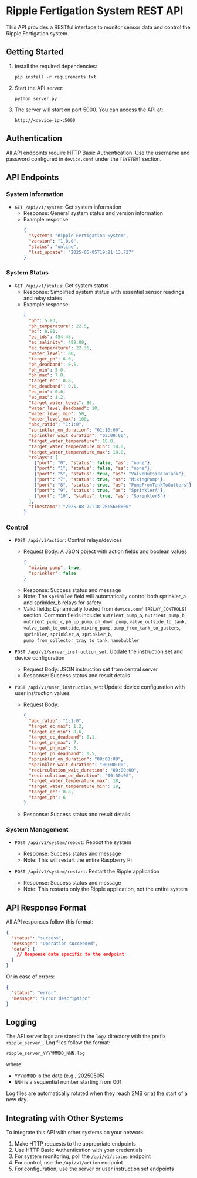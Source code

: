 # Ripple Fertigation System REST API

This API provides a RESTful interface to monitor sensor data and control the Ripple Fertigation system.

## Getting Started

1. Install the required dependencies:
   ```
   pip install -r requirements.txt
   ```

2. Start the API server:
   ```
   python server.py
   ```

3. The server will start on port 5000. You can access the API at:
   ```
   http://<device-ip>:5000
   ```

## Authentication

All API endpoints require HTTP Basic Authentication. Use the username and password configured in `device.conf` under the `[SYSTEM]` section.

## API Endpoints

### System Information

- `GET /api/v1/system`: Get system information
  - Response: General system status and version information
  - Example response:
    ```json
    {
      "system": "Ripple Fertigation System",
      "version": "1.0.0",
      "status": "online",
      "last_update": "2025-05-05T19:21:13.727"
    }
    ```

### System Status

- `GET /api/v1/status`: Get system status
  - Response: Simplified system status with essential sensor readings and relay states
  - Example response:
    ```json
    {
      "ph": 5.83,
      "ph_temperature": 22.5,
      "ec": 0.91,
      "ec_tds": 454.45,
      "ec_salinity": 499.89,
      "ec_temperature": 22.35,
      "water_level": 80,
      "target_ph": 6.0,
      "ph_deadband": 0.5,
      "ph_min": 5.0,
      "ph_max": 7.0,
      "target_ec": 0.8,
      "ec_deadband": 0.1,
      "ec_min": 0.6,
      "ec_max": 1.2,
      "target_water_level": 80,
      "water_level_deadband": 10,
      "water_level_min": 50,
      "water_level_max": 100,
      "abc_ratio": "1:1:0",
      "sprinkler_on_duration": "01:10:00",
      "sprinkler_wait_duration": "03:00:00",
      "target_water_temperature": 18.0,
      "target_water_temperature_min": 18.0,
      "target_water_temperature_max": 18.0,
      "relays": [
        {"port": "0", "status": false, "as": "none"},
        {"port": "1", "status": false, "as": "none"},
        {"port": "5", "status": true, "as": "ValveOutsideToTank"},
        {"port": "7", "status": true, "as": "MixingPump"},
        {"port": "8", "status": true, "as": "PumpFromTankToGutters"},
        {"port": "9", "status": true, "as": "SprinklerA"},
        {"port": "10", "status": true, "as": "SprinklerB"}
      ],
      "timestamp": "2025-08-22T18:26:56+0800"
    }
    ```

### Control

- `POST /api/v1/action`: Control relays/devices
  - Request Body: A JSON object with action fields and boolean values
    ```json
    {
      "mixing_pump": true,
      "sprinkler": false
    }
    ```
  - Response: Success status and message
  - Note: The `sprinkler` field will automatically control both sprinkler_a and sprinkler_b relays for safety
  - Valid fields: Dynamically loaded from `device.conf` `[RELAY_CONTROLS]` section. Common fields include: `nutrient_pump_a`, `nutrient_pump_b`, `nutrient_pump_c`, `ph_up_pump`, `ph_down_pump`, `valve_outside_to_tank`, `valve_tank_to_outside`, `mixing_pump`, `pump_from_tank_to_gutters`, `sprinkler`, `sprinkler_a`, `sprinkler_b`, `pump_from_collector_tray_to_tank`, `nanobubbler`

- `POST /api/v1/server_instruction_set`: Update the instruction set and device configuration
  - Request Body: JSON instruction set from central server
  - Response: Success status and result details

- `POST /api/v1/user_instruction_set`: Update device configuration with user instruction values
  - Request Body:
    ```json
    {
      "abc_ratio": "1:1:0",
      "target_ec_max": 1.2,
      "target_ec_min": 0.6,
      "target_ec_deadband": 0.1,
      "target_ph_max": 7,
      "target_ph_min": 5,
      "target_ph_deadband": 0.5,
      "sprinkler_on_duration": "00:00:00",
      "sprinkler_wait_duration": "00:00:00",
      "recirculation_wait_duration": "00:00:00",
      "recirculation_on_duration": "00:00:00",
      "target_water_temperature_max": 18,
      "target_water_temperature_min": 18,
      "target_ec": 0.8,
      "target_ph": 6
    }
    ```
  - Response: Success status and result details

### System Management

- `POST /api/v1/system/reboot`: Reboot the system
  - Response: Success status and message
  - Note: This will restart the entire Raspberry Pi

- `POST /api/v1/system/restart`: Restart the Ripple application
  - Response: Success status and message
  - Note: This restarts only the Ripple application, not the entire system

## API Response Format

All API responses follow this format:
```json
{
  "status": "success",
  "message": "Operation succeeded",
  "data": {
    // Response data specific to the endpoint
  }
}
```

Or in case of errors:
```json
{
  "status": "error",
  "message": "Error description"
}
```

## Logging

The API server logs are stored in the `log/` directory with the prefix `ripple_server_`. Log files follow the format:
```
ripple_server_YYYYMMDD_NNN.log
```
where:
- `YYYYMMDD` is the date (e.g., 20250505)
- `NNN` is a sequential number starting from 001

Log files are automatically rotated when they reach 2MB or at the start of a new day.

## Integrating with Other Systems

To integrate this API with other systems on your network:

1. Make HTTP requests to the appropriate endpoints
2. Use HTTP Basic Authentication with your credentials
3. For system monitoring, poll the `/api/v1/status` endpoint
4. For control, use the `/api/v1/action` endpoint
5. For configuration, use the server or user instruction set endpoints 